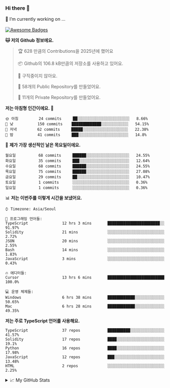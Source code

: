 ### Hi there 👋 
🔭 I’m currently working on ... </br></br>
[![Awesome Badges](https://img.shields.io/badge/Introduce-EN-green.svg)](https://github.com/tlatkdgus1/tlatkdgus1/blob/main/README.md.en)

<!--START_SECTION:waka-->
**🐱 저의 Github 정보에요.** 

> 🏆 628 만큼의 Contributions을 2025년에 했어요
 > 
> 📦 Github의 106.8 kB만큼의 저장소를 사용하고 있어요. 
 > 
> 🚫 구직중이지 않아요.
 > 
> 📜 58개의 Public Repository를 만들었어요. 
 > 
> 🔑 11개의 Private Repository를 만들었어요.  

**저는 아침형 인간이에요. 🐤** 

```text
🌞 아침         24 commits     ██░░░░░░░░░░░░░░░░░░░░░░░   8.66% 
🌆 낮　         150 commits    █████████████░░░░░░░░░░░░   54.15% 
🌃 저녁         62 commits     █████░░░░░░░░░░░░░░░░░░░░   22.38% 
🌙 밤　         41 commits     ███░░░░░░░░░░░░░░░░░░░░░░   14.8%

```
📅 **제가 가장 생산적인 날은 목요일이에요.** 

```text
월요일          68 commits     ██████░░░░░░░░░░░░░░░░░░░   24.55% 
화요일          35 commits     ███░░░░░░░░░░░░░░░░░░░░░░   12.64% 
수요일          68 commits     ██████░░░░░░░░░░░░░░░░░░░   24.55% 
목요일          75 commits     ██████░░░░░░░░░░░░░░░░░░░   27.08% 
금요일          29 commits     ██░░░░░░░░░░░░░░░░░░░░░░░   10.47% 
토요일          1 commits      ░░░░░░░░░░░░░░░░░░░░░░░░░   0.36% 
일요일          1 commits      ░░░░░░░░░░░░░░░░░░░░░░░░░   0.36%

```


📊 **저는 이번주를 이렇게 시간을 보냈어요.** 

```text
⌚︎ Timezone: Asia/Seoul

💬 프로그래밍 언어들: 
TypeScript               12 hrs 3 mins       ███████████████████████░░   91.97% 
Solidity                 21 mins             ░░░░░░░░░░░░░░░░░░░░░░░░░   2.72% 
JSON                     20 mins             ░░░░░░░░░░░░░░░░░░░░░░░░░   2.55% 
Bash                     14 mins             ░░░░░░░░░░░░░░░░░░░░░░░░░   1.83% 
JavaScript               3 mins              ░░░░░░░░░░░░░░░░░░░░░░░░░   0.43%

🔥 에디터들: 
Cursor                   13 hrs 6 mins       █████████████████████████   100.0%

💻 운영 체제들: 
Windows                  6 hrs 38 mins       ████████████░░░░░░░░░░░░░   50.65% 
Mac                      6 hrs 28 mins       ████████████░░░░░░░░░░░░░   49.35%

```

**저는 주로 TypeScript 언어를 사용해요.** 

```text
TypeScript               37 repos            ██████████░░░░░░░░░░░░░░░   41.57% 
Solidity                 17 repos            ████░░░░░░░░░░░░░░░░░░░░░   19.1% 
Python                   16 repos            ████░░░░░░░░░░░░░░░░░░░░░   17.98% 
JavaScript               12 repos            ███░░░░░░░░░░░░░░░░░░░░░░   13.48% 
HTML                     2 repos             ░░░░░░░░░░░░░░░░░░░░░░░░░   2.25%

```



<!--END_SECTION:waka-->

<details>
<summary>📈 My GitHub Stats</summary>
<p align="center"> <img src="https://github-readme-stats.vercel.app/api?username=tlatkdgus1&show_icons=true" alt="tlatkdgus1" />
</details>

